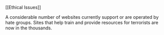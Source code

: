 
[[Ethical Issues]]

A considerable number of websites currently support or are operated by hate groups.
Sites that help train and provide resources for terrorists are now in the thousands.